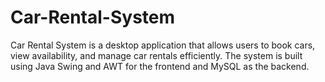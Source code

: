 # Car-Rental-System
Car Rental System is a desktop application that allows users to book cars, view availability, and manage car rentals efficiently. The system is built using Java Swing and AWT for the frontend and MySQL as the backend.
